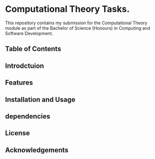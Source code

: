 # Computational Theory Tasks.
This repository contains my submission for the Computational Theory module as part of the Bachelor of Science (Honours) in Computing and Software Development.

## Table of Contents

## Introdctuion

## Features

## Installation and Usage

## dependencies

## License

## Acknowledgements
